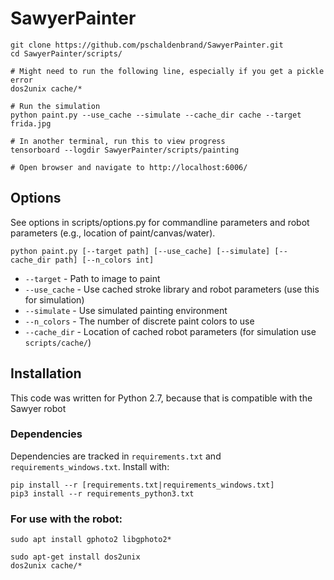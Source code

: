 # SawyerPainter


```
git clone https://github.com/pschaldenbrand/SawyerPainter.git
cd SawyerPainter/scripts/

# Might need to run the following line, especially if you get a pickle error
dos2unix cache/*

# Run the simulation
python paint.py --use_cache --simulate --cache_dir cache --target frida.jpg

# In another terminal, run this to view progress
tensorboard --logdir SawyerPainter/scripts/painting

# Open browser and navigate to http://localhost:6006/
```

## Options
See options in scripts/options.py for commandline parameters and robot parameters (e.g., location of paint/canvas/water).


```
python paint.py [--target path] [--use_cache] [--simulate] [--cache_dir path] [--n_colors int]
```

- `--target` - Path to image to paint
- `--use_cache` - Use cached stroke library and robot parameters (use this for simulation)
- `--simulate` - Use simulated painting environment
- `--n_colors` - The number of discrete paint colors to use
- `--cache_dir` - Location of cached robot parameters (for simulation use `scripts/cache/`)

## Installation

This code was written for Python 2.7, because that is compatible with the Sawyer robot

### Dependencies
Dependencies are tracked in `requirements.txt` and `requirements_windows.txt`.  Install with:
```
pip install --r [requirements.txt|requirements_windows.txt]
pip3 install --r requirements_python3.txt
```

### For use with the robot:
```
sudo apt install gphoto2 libgphoto2*

sudo apt-get install dos2unix
dos2unix cache/*
```
